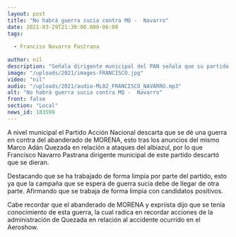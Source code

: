 ```yaml
---
layout: post
title: "No habrá guerra sucia contra MQ -  Navarro"
date: 2021-03-29T21:39:00.000-06:00
tags:
  
  - Franciso Navarro Pastrana
  
author: nil
description: "Señala dirigente municipal del PAN señala que su partido no dará guerra sucia."
image: "/uploads/2021/images-FRANCISCO.jpg"
video: "nil"
audio: "/uploads/2021/audio-ML02_FRANCISCO_NAVARRO.mp3"
alt: "No habrá guerra sucia contra MQ -  Navarro"
front: false
section: "Local"
news_id: 183599
---
```


A nivel municipal el Partido Acción Nacional descarta que se dé una guerra en contra del abanderado de MORENA, esto tras los anuncios del mismo Marco Adán Quezada en relación a ataques del albiazul, por lo que Francisco Navarro Pastrana dirigente municipal de este partido descartó que se dieran.

Destacando que se ha trabajado de forma limpia por parte del partido, esto ya que la campaña que se espera de guerra sucia debe de llegar de otra parte. Afirmando que se trabaja de forma limpia con candidatos positivos.

Cabe recordar que el abanderado de MORENA y expriísta dijo que se tenía conocimiento de esta guerra, la cual radica en recordar acciones de la administración de Quezada en relación al accidente ocurrido en el Aeroshow.